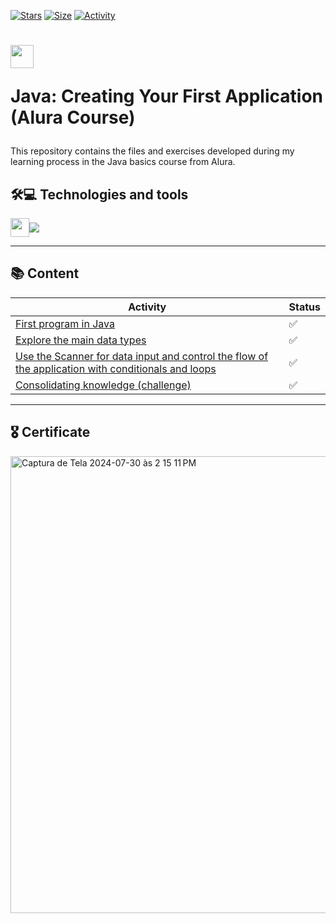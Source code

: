 [![Stars](https://img.shields.io/github/stars/maluojuara/java-alura-fundamentals?color=ffff00&label=Stars&logo=Stars&style=?style=flat)](https://github.com/maluojuara/java-alura-fundamentals)
[![Size](https://img.shields.io/github/repo-size/maluojuara/java-alura-fundamentals?color=blue&label=Size&logo=Size&style=?style=flat)](https://github.com/maluojuara/java-alura-fundamentals)
[![Activity](https://img.shields.io/github/last-commit/maluojuara/java-alura-fundamentals?color=red&label=Last%20Commit&style=flat)](https://github.com/maluojuara/java-alura-fundamentals)


<h1>
    <a href="https://cursos.alura.com.br/course/java-criando-primeira-aplicacao">
      <img align="center" width="37px" src="https://yt3.googleusercontent.com/W7GokEE6ydjZFa_Tpz6yvSsDlVPTe7d4yTsJqKXy1Gbhu1BGXCfKJ_I-_TzOq37m8R9S97kQ=s900-c-k-c0x00ffffff-no-rj"></a>
    
  <span> Java: Creating Your First Application (Alura Course) </span>
</h1>

This repository contains the files and exercises developed during my learning process in the Java basics course from Alura.

## 🛠️💻  Technologies and tools

<p style="display: flex; align-items: center;">
  <img width="30px" src="https://github.com/user-attachments/assets/16cbae70-8e99-4835-b938-b958722b5866" >
  <img  src="https://img.shields.io/badge/IntelliJ-20232A?logo=intellij-idea&logoColor=white&style=for-the-badge">
</p>



***

## 📚  Content  

<div align="left">

| Activity                                                            | Status |
| ----------------------------------------------------------------- | ------- | 
| [First program in Java](https://github.com/maluojuara/java-alura-fundamentals/tree/main)   |✅      | 
| [Explore the main data types](https://github.com/maluojuara/java-alura-fundamentals/tree/aula-1)                     |✅| 
| [Use the Scanner for data input and control the flow of the application with conditionals and loops](https://github.com/maluojuara/java-alura-fundamentals/tree/aula-2)                    |✅      | 
| [Consolidating knowledge (challenge)](https://github.com/maluojuara/java-bank-account) |✅      |  

</div>

***

## 🎖️ Certificate 

<a href= "https://cursos.alura.com.br/certificate/ed697422-5038-4ab3-9de5-e2455c792751?lang=en"> 
  <img width="731" alt="Captura de Tela 2024-07-30 às 2 15 11 PM" src="https://github.com/user-attachments/assets/17ea8b62-12fa-4d68-8b49-b40ba79d0699">
</a>

